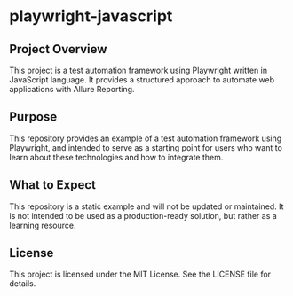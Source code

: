 # playwright-javascript

## Project Overview

This project is a test automation framework using Playwright written in JavaScript language. It provides a structured approach to automate web applications with Allure Reporting.

## Purpose

This repository provides an example of a test automation framework using Playwright, and intended to serve as a starting point for users who want to learn about these technologies and how to integrate them.

## What to Expect

This repository is a static example and will not be updated or maintained. It is not intended to be used as a production-ready solution, but rather as a learning resource.

## License

This project is licensed under the MIT License. See the LICENSE file for details.
